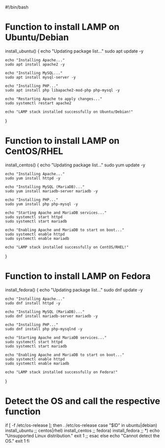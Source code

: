 #!/bin/bash

# Function to install LAMP on Ubuntu/Debian
install_ubuntu() {
    echo "Updating package list..."
    sudo apt update -y

    echo "Installing Apache..."
    sudo apt install apache2 -y

    echo "Installing MySQL..."
    sudo apt install mysql-server -y

    echo "Installing PHP..."
    sudo apt install php libapache2-mod-php php-mysql -y

    echo "Restarting Apache to apply changes..."
    sudo systemctl restart apache2

    echo "LAMP stack installed successfully on Ubuntu/Debian!"
}

# Function to install LAMP on CentOS/RHEL
install_centos() {
    echo "Updating package list..."
    sudo yum update -y

    echo "Installing Apache..."
    sudo yum install httpd -y

    echo "Installing MySQL (MariaDB)..."
    sudo yum install mariadb-server mariadb -y

    echo "Installing PHP..."
    sudo yum install php php-mysql -y

    echo "Starting Apache and MariaDB services..."
    sudo systemctl start httpd
    sudo systemctl start mariadb

    echo "Enabling Apache and MariaDB to start on boot..."
    sudo systemctl enable httpd
    sudo systemctl enable mariadb

    echo "LAMP stack installed successfully on CentOS/RHEL!"
}

# Function to install LAMP on Fedora
install_fedora() {
    echo "Updating package list..."
    sudo dnf update -y

    echo "Installing Apache..."
    sudo dnf install httpd -y

    echo "Installing MySQL (MariaDB)..."
    sudo dnf install mariadb-server mariadb -y

    echo "Installing PHP..."
    sudo dnf install php php-mysqlnd -y

    echo "Starting Apache and MariaDB services..."
    sudo systemctl start httpd
    sudo systemctl start mariadb

    echo "Enabling Apache and MariaDB to start on boot..."
    sudo systemctl enable httpd
    sudo systemctl enable mariadb

    echo "LAMP stack installed successfully on Fedora!"
}

# Detect the OS and call the respective function
if [ -f /etc/os-release ]; then
    . /etc/os-release
    case "$ID" in
        ubuntu|debian)
            install_ubuntu
            ;;
        centos|rhel)
            install_centos
            ;;
        fedora)
            install_fedora
            ;;
        *)
            echo "Unsupported Linux distribution."
            exit 1
            ;;
    esac
else
    echo "Cannot detect the OS."
    exit 1
fi
